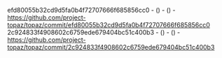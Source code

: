 efd80055b32cd9d5fa0b4f72707666f685856cc0 -  () -  () - https://github.com/project-topaz/topaz/commit/efd80055b32cd9d5fa0b4f72707666f685856cc0
2c924833f4908602c6759ede679404bc51c400b3 -  () -  () - https://github.com/project-topaz/topaz/commit/2c924833f4908602c6759ede679404bc51c400b3
